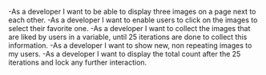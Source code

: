 -As a developer I want to be able to display three images on a page next to each other.
-As a developer I want to enable users to click on the images to select their favorite one. 
-As a developer I want to collect the images that are liked by users in a variable, until 25 iterations are done to collect this information. 
-As a developer I want to show new, non repeating images to my users. 
-As a developer I want to display the total count after the 25 iterations and lock any further interaction.

